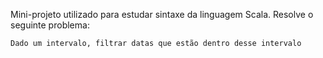 Mini-projeto utilizado para estudar sintaxe da linguagem Scala. Resolve o seguinte problema:

```
Dado um intervalo, filtrar datas que estão dentro desse intervalo
```
